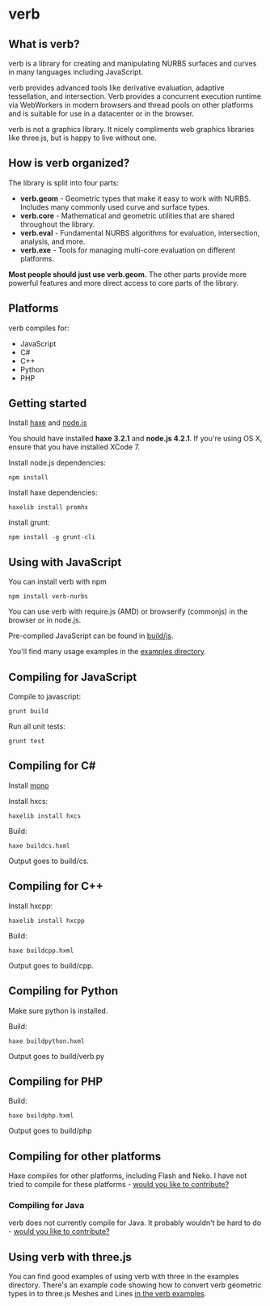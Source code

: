 # verb

## What is verb?

verb is a library for creating and manipulating NURBS surfaces and curves in many languages including JavaScript.

verb provides advanced tools like derivative evaluation, adaptive tessellation, and intersection. Verb provides a 
concurrent execution runtime via WebWorkers in modern browsers and thread pools on other platforms and is suitable 
for use in a datacenter or in the browser.

verb is not a graphics library. It nicely compliments web graphics libraries like three.js, but is happy to live without
one.

## How is verb organized?

The library is split into four parts:

* **verb.geom** - Geometric types that make it easy to work with NURBS. Includes many commonly used curve and surface types.
* **verb.core** - Mathematical and geometric utilities that are shared throughout the library.
* **verb.eval** - Fundamental NURBS algorithms for evaluation, intersection, analysis, and more.
* **verb.exe** - Tools for managing multi-core evaluation on different platforms.

**Most people should just use verb.geom.** The other parts provide more powerful features and more direct access to 
core parts of the library.

## Platforms

verb compiles for:

* JavaScript
* C#
* C++
* Python
* PHP

## Getting started

Install <a href="http://haxe.org/">haxe</a> and <a href="http://nodejs.org/">node.js</a>

You should have installed **haxe 3.2.1** and **node.js 4.2.1**. If you're using OS X, ensure that you have installed XCode 7.

Install node.js dependencies:

	npm install

Install haxe dependencies:

	haxelib install promhx

Install grunt:

	npm install -g grunt-cli

## Using with JavaScript

You can install verb with npm
    
    npm install verb-nurbs
    
You can use verb with require.js (AMD) or browserify (commonjs) in the browser or in node.js.

Pre-compiled JavaScript can be found in [build/js](https://github.com/pboyer/verb/blob/master/build/js).

You'll find many usage examples in the [examples directory](https://github.com/pboyer/verb/blob/master/examples).

## Compiling for JavaScript

Compile to javascript:

	grunt build

Run all unit tests:

	grunt test

## Compiling for C&#35;
 
Install [mono](http://www.mono-project.com/docs/getting-started/install/)

Install hxcs:

    haxelib install hxcs
    
Build:

    haxe buildcs.hxml
    
Output goes to build/cs.

## Compiling for C++

Install hxcpp:

    haxelib install hxcpp
    
Build:

    haxe buildcpp.hxml

Output goes to build/cpp. 

## Compiling for Python

Make sure python is installed.

Build:

    haxe buildpython.hxml
    
Output goes to build/verb.py

## Compiling for PHP

Build:

    haxe buildphp.hxml
    
Output goes to build/php

## Compiling for other platforms

Haxe compiles for other platforms, including Flash and Neko. I have not tried to compile for these platforms - [would you like to contribute?](http://github.com/pboyer/verb)

### Compiling for Java

verb does not currently compile for Java. It probably wouldn't be hard to do - [would you like to contribute?](http://github.com/pboyer/verb)
    
## Using verb with three.js

You can find good examples of using verb with three in the examples directory. There's an example code showing how
to convert verb geometric types in to three.js Meshes and Lines [in the verb examples](https://github.com/pboyer/verb/blob/master/examples/js/verbToThreeConversion.js).

